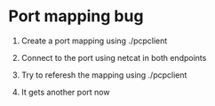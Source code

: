 # Port mapping bug

1. Create a port mapping using ./pcpclient

2. Connect to the port using netcat in both endpoints

3. Try to referesh the mapping using ./pcpclient

4. It gets another port now
